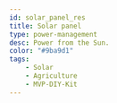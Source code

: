 ```yaml
---
id: solar_panel_res
title: Solar panel
type: power-management
desc: Power from the Sun.
color: "#9ba9d1"
tags:
    - Solar
    - Agriculture
    - MVP-DIY-Kit
---
```



